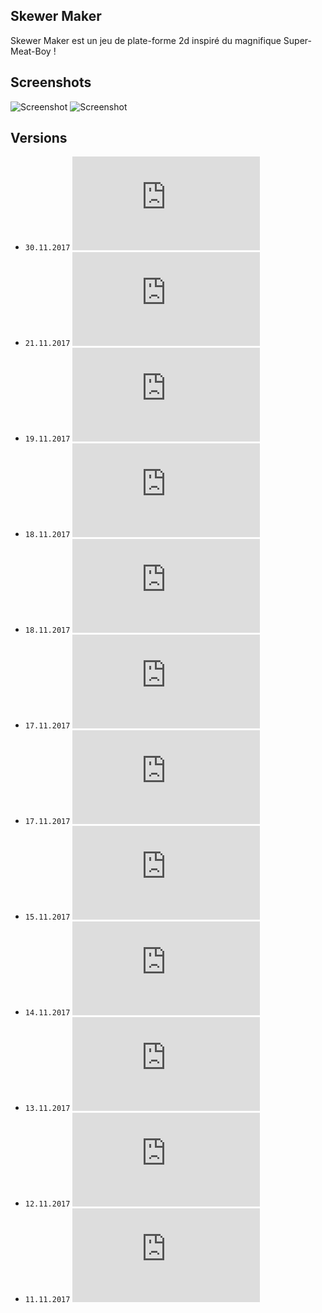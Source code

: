 ## Skewer Maker
Skewer Maker est un jeu de plate-forme 2d inspiré du magnifique Super-Meat-Boy !

## Screenshots
![Screenshot](https://raw.githubusercontent.com/ManuStrozor/Skewer-Maker/master/screenshots/30.11.2017_mainMenu.png)
![Screenshot](https://raw.githubusercontent.com/ManuStrozor/Skewer-Maker/master/screenshots/30.11.2017_mapTester.png)

## Versions
* `30.11.2017` ![beta1.8](https://raw.githubusercontent.com/ManuStrozor/Skewer-Maker/blob/master/versions/beta1.8.jar?raw=true)
* `21.11.2017` ![beta1.7.4](https://raw.githubusercontent.com/ManuStrozor/Skewer-Maker/blob/master/versions/beta1.7.4.jar)
* `19.11.2017` ![beta1.7.3](https://raw.githubusercontent.com/ManuStrozor/Skewer-Maker/blob/master/versions/beta1.7.3.jar)
* `18.11.2017` ![beta1.7.2](https://raw.githubusercontent.com/ManuStrozor/Skewer-Maker/blob/master/versions/beta1.7.2.jar)
* `18.11.2017` ![beta1.7.1](https://raw.githubusercontent.com/ManuStrozor/Skewer-Maker/blob/master/versions/beta1.7.1.jar)
* `17.11.2017` ![beta1.7](https://raw.githubusercontent.com/ManuStrozor/Skewer-Maker/blob/master/versions/beta1.7.jar)
* `17.11.2017` ![beta1.6](https://raw.githubusercontent.com/ManuStrozor/Skewer-Maker/blob/master/versions/beta1.6.jar)
* `15.11.2017` ![beta1.5](https://raw.githubusercontent.com/ManuStrozor/Skewer-Maker/blob/master/versions/beta1.5.jar)
* `14.11.2017` ![beta1.4](https://raw.githubusercontent.com/ManuStrozor/Skewer-Maker/blob/master/versions/beta1.4.jar)
* `13.11.2017` ![beta1.3](https://raw.githubusercontent.com/ManuStrozor/Skewer-Maker/blob/master/versions/beta1.3.jar)
* `12.11.2017` ![beta1.2](https://raw.githubusercontent.com/ManuStrozor/Skewer-Maker/blob/master/versions/beta1.2.jar)
* `11.11.2017` ![beta1.1](https://raw.githubusercontent.com/ManuStrozor/Skewer-Maker/blob/master/versions/beta1.1.jar)
